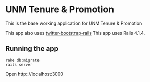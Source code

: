 # UNM Tenure & Promotion

This is the base working application for UNM Tenure & Promotion

This app also uses [twitter-bootstrap-rails](https://github.com/seyhunak/twitter-bootstrap-rails)
This app uses Rails 4.1.4.

## Running the app

    rake db:migrate
    rails server

Open http:://localhost:3000
